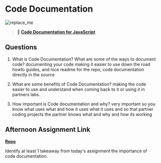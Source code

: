 # Code Documentation

![replace_me](https://codeworks.blob.core.windows.net/public/assets/img/illustrations/placeholder.svg)

> **📖 [Code Documentation for JavaScript](https://codeworksacademy.com/fs-student-guide/resources/wk7/02-JSDocs)**

## Questions

1. What is Code Documentation? What are some of the ways to document code?
documenting your code making it easier to use down the road 
howto guides, and nice readme for the repo, code documentation directly in the source

2. What are some benefits of Code Documentation?
making the code easier to use and understand when coming back to it or using it in partners labs.

3. How important is Code documentation and why?
very important so you know what uses what and how it uses what it uses and so that partner coding projects the partner knows what and why and how its working
## Afternoon Assignment Link

**[Repo](https://github.com/brysonrupp/checkpoint-6tower)**

Identify at least 1 takeaway from today's assignment
the importance of code documentation. 